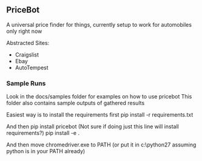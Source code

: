 ## PriceBot

A universal price finder for things, currently setup to work for automobiles only right now

Abstracted Sites:
- Craigslist
- Ebay
- AutoTempest


### Sample Runs

Look in the docs/samples folder for examples on how to use pricebot
This folder also contains sample outputs of gathered results

Easiest way is to install the requirements first
pip install -r requirements.txt

And then pip install pricebot (Not sure if doing just this line will install requirements?)
pip install -e .

And then move chromedriver.exe to PATH (or put it in c:\python27 assuming python is in your PATH already)

